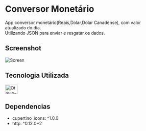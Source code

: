 # Conversor Monetário 

App conversor monetário(Reais,Dolar,Dolar Canadense), com valor atualizado do dia. <br>
Utilizando JSON para enviar e resgatar os dados.

## Screenshot
![Screen](https://user-images.githubusercontent.com/55114240/147425792-df167d2a-6a97-477d-806f-e3b03d1ec62a.jpg)

## Tecnologia Utilizada
<img align="center" alt="Otavio-Flutter" height="30" width="40"  src="https://cdn.jsdelivr.net/gh/devicons/devicon/icons/flutter/flutter-original.svg" />

## Dependencias
- cupertino_icons: ^1.0.0
- http: ^0.12.0+2 
